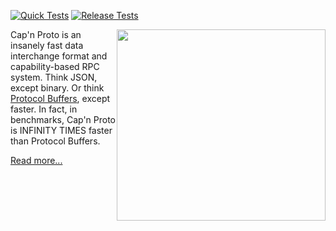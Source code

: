 [![Quick Tests](https://github.com/capnproto/capnproto/workflows/Quick%20Tests/badge.svg?branch=master&event=push)](https://github.com/capnproto/capnproto/actions?query=workflow%3A%22Quick+Tests%22)
[![Release Tests](https://github.com/capnproto/capnproto/workflows/Release%20Tests/badge.svg?branch=master&event=push)](https://github.com/capnproto/capnproto/actions?query=workflow%3A%22Release+Tests%22)

<img src='http://kentonv.github.io/capnproto/images/infinity-times-faster.png' style='width:334px; height:306px; float: right;'>

Cap'n Proto is an insanely fast data interchange format and capability-based RPC system. Think
JSON, except binary. Or think [Protocol Buffers](https://github.com/google/protobuf), except faster.
In fact, in benchmarks, Cap'n Proto is INFINITY TIMES faster than Protocol Buffers.

[Read more...](http://kentonv.github.io/capnproto/)
